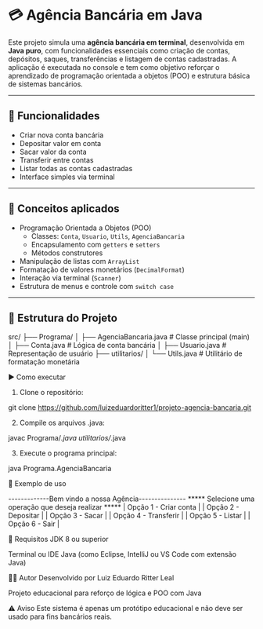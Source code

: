 # 💳 Agência Bancária em Java

Este projeto simula uma **agência bancária em terminal**, desenvolvida em **Java puro**, com funcionalidades essenciais como criação de contas, depósitos, saques, transferências e listagem de contas cadastradas. A aplicação é executada no console e tem como objetivo reforçar o aprendizado de programação orientada a objetos (POO) e estrutura básica de sistemas bancários.

---

## 📜 Funcionalidades

- Criar nova conta bancária
- Depositar valor em conta
- Sacar valor da conta
- Transferir entre contas
- Listar todas as contas cadastradas
- Interface simples via terminal

---

## 🧠 Conceitos aplicados

- Programação Orientada a Objetos (POO)
  - Classes: `Conta`, `Usuario`, `Utils`, `AgenciaBancaria`
  - Encapsulamento com `getters` e `setters`
  - Métodos construtores
- Manipulação de listas com `ArrayList`
- Formatação de valores monetários (`DecimalFormat`)
- Interação via terminal (`Scanner`)
- Estrutura de menus e controle com `switch case`

---

## 📁 Estrutura do Projeto

src/
├── Programa/
│ ├── AgenciaBancaria.java # Classe principal (main)
│ ├── Conta.java # Lógica de conta bancária
│ ├── Usuario.java # Representação de usuário
├── utilitarios/
│ └── Utils.java # Utilitário de formatação monetária

▶️ Como executar

1. Clone o repositório:

git clone https://github.com/luizeduardoritter1/projeto-agencia-bancaria.git

2. Compile os arquivos .java:

javac Programa/*.java utilitarios/*.java

3. Execute o programa principal:

java Programa.AgenciaBancaria

📸 Exemplo de uso

-------------Bem vindo a nossa Agência---------------
***** Selecione uma operação que deseja realizar *****
|   Opção 1 - Criar conta   |
|   Opção 2 - Depositar     |
|   Opção 3 - Sacar         |
|   Opção 4 - Transferir    |
|   Opção 5 - Listar        |
|   Opção 6 - Sair          |


🧱 Requisitos
JDK 8 ou superior

Terminal ou IDE Java (como Eclipse, IntelliJ ou VS Code com extensão Java)

👨‍💻 Autor
Desenvolvido por Luiz Eduardo Ritter Leal

Projeto educacional para reforço de lógica e POO com Java

⚠️ Aviso
Este sistema é apenas um protótipo educacional e não deve ser usado para fins bancários reais.
